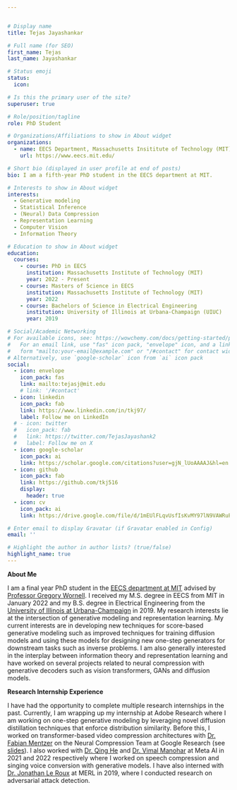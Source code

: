 ```yaml
---


# Display name
title: Tejas Jayashankar

# Full name (for SEO)
first_name: Tejas
last_name: Jayashankar

# Status emoji
status:
  icon:

# Is this the primary user of the site?
superuser: true

# Role/position/tagline
role: PhD Student

# Organizations/Affiliations to show in About widget
organizations:
  - name: EECS Department, Massachusetts Insititute of Technology (MIT)
    url: https://www.eecs.mit.edu/

# Short bio (displayed in user profile at end of posts)
bio: I am a fifth-year PhD student in the EECS department at MIT.

# Interests to show in About widget
interests:
  - Generative modeling
  - Statistical Inference
  - (Neural) Data Compression
  - Representation Learning
  - Computer Vision
  - Information Theory

# Education to show in About widget
education:
  courses:
    - course: PhD in EECS
      institution: Massachusetts Institute of Technology (MIT)
      year: 2022 - Present
    - course: Masters of Science in EECS
      institution: Massachusetts Institute of Technology (MIT)
      year: 2022
    - course: Bachelors of Science in Electrical Engineering
      institution: University of Illinois at Urbana-Champaign (UIUC)
      year: 2019

# Social/Academic Networking
# For available icons, see: https://wowchemy.com/docs/getting-started/page-builder/#icons
#   For an email link, use "fas" icon pack, "envelope" icon, and a link in the
#   form "mailto:your-email@example.com" or "/#contact" for contact widget.
# Alternatively, use `google-scholar` icon from `ai` icon pack
social:
  - icon: envelope
    icon_pack: fas
    link: mailto:tejasj@mit.edu
    # link: '/#contact'
  - icon: linkedin
    icon_pack: fab
    link: https://www.linkedin.com/in/tkj97/
    label: Follow me on LinkedIn
  # - icon: twitter
  #   icon_pack: fab
  #   link: https://twitter.com/TejasJayashank2
  #   label: Follow me on X
  - icon: google-scholar
    icon_pack: ai
    link: https://scholar.google.com/citations?user=gjN_lUoAAAAJ&hl=en
  - icon: github
    icon_pack: fab
    link: https://github.com/tkj516
    display:
      header: true
  - icon: cv
    icon_pack: ai
    link: https://drive.google.com/file/d/1mEUlFLqvUsfIsKvMY97lN9VAWRuPLtoM/view?usp=sharing

# Enter email to display Gravatar (if Gravatar enabled in Config)
email: ''

# Highlight the author in author lists? (true/false)
highlight_name: true
---
```


**About Me**

I am a final year PhD student in the [EECS department at MIT](https://www.eecs.mit.edu/) 
advised by [Professor Gregory Wornell](http://allegro.mit.edu/~gww/). I received my M.S. 
degree in EECS from MIT in January 2022 and my B.S. degree in Electrical Engineering from 
the [University of Illinois at Urbana-Champaign](https://ece.illinois.edu/) in 2019. My 
research interests lie at the intersection of generative modeling and representation learning. 
My current interests are in developing new techniques for score-based generative modeling
such as improved techniques for training diffusion models and using these models for designing
new one-step generators for downstream tasks such as inverse problems.  I am also generally interested in
the interplay between information theory and representation learning and have worked on
several projects related to neural compression with generative decoders such as vision
transformers, GANs and diffusion models.

**Research Internship Experience**

I have had the opportunity to complete multiple research internships in the past. Currently,
I am wrapping up my internship at Adobe Research where I am working on one-step generative modeling
by leveraging novel diffusion distillation techniques that enforce distribution similarity. Before this,
I worked on transformer-based video compression architectures with [Dr. Fabian Mentzer](https://fmentzer.github.io/) on the Neural Compression Team at Google Research (see [slides](https://docs.google.com/presentation/d/12mXjO50qHUXiuk062CGNG6gNwtfHcO86uYLYbCLQmms/edit?usp=sharing&resourcekey=0-onMp2_GuNQTqEIEbvpB1AA)). I also worked
with [Dr. Qing He](https://scholar.google.com/citations?user=kgyV1ucAAAAJ&hl=en) and [Dr. Vimal Manohar](https://scholar.google.com/citations?hl=en&user=8t3Ex0QAAAAJ&view_op=list_works&sortby=pubdate) at Meta AI in 2021 and 2022
respectively where I worked on speech compression and singing voice conversion with generative models.
I have also interned with [Dr. Jonathan Le Roux](https://www.jonathanleroux.org/) at MERL in 2019, where I conducted research on adversarial attack 
detection.